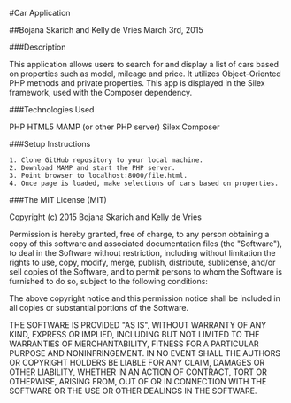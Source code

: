 
#Car Application

##Bojana Skarich and Kelly de Vries March 3rd, 2015

###Description

This application allows users to search for and display a list of cars based on properties such as model, mileage and price. It utilizes Object-Oriented PHP methods and private properties. This app is displayed in the Silex framework, used with the Composer dependency. 

###Technologies Used

PHP 
HTML5 
MAMP (or other PHP server)
Silex
Composer

###Setup Instructions

    1. Clone GitHub repository to your local machine.
    2. Download MAMP and start the PHP server.
    3. Point browser to localhost:8000/file.html.
    4. Once page is loaded, make selections of cars based on properties.

###The MIT License (MIT)

Copyright (c) 2015 Bojana Skarich and Kelly de Vries

Permission is hereby granted, free of charge, to any person obtaining a copy of this software and associated documentation files (the "Software"), to deal in the Software without restriction, including without limitation the rights to use, copy, modify, merge, publish, distribute, sublicense, and/or sell copies of the Software, and to permit persons to whom the Software is furnished to do so, subject to the following conditions:

The above copyright notice and this permission notice shall be included in all copies or substantial portions of the Software.

THE SOFTWARE IS PROVIDED "AS IS", WITHOUT WARRANTY OF ANY KIND, EXPRESS OR IMPLIED, INCLUDING BUT NOT LIMITED TO THE WARRANTIES OF MERCHANTABILITY, FITNESS FOR A PARTICULAR PURPOSE AND NONINFRINGEMENT. IN NO EVENT SHALL THE AUTHORS OR COPYRIGHT HOLDERS BE LIABLE FOR ANY CLAIM, DAMAGES OR OTHER LIABILITY, WHETHER IN AN ACTION OF CONTRACT, TORT OR OTHERWISE, ARISING FROM, OUT OF OR IN CONNECTION WITH THE SOFTWARE OR THE USE OR OTHER DEALINGS IN THE SOFTWARE.
